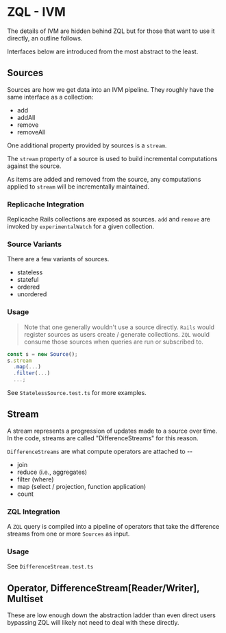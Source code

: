 # ZQL - IVM

The details of IVM are hidden behind ZQL but for those that want to use it
directly, an outline follows.

Interfaces below are introduced from the most abstract to the least.

## Sources

Sources are how we get data into an IVM pipeline. They roughly have the same
interface as a collection:

- add
- addAll
- remove
- removeAll

One additional property provided by sources is a `stream`.

The `stream` property of a source is used to build incremental computations against the source.

As items are added and removed from the source, any computations applied to
`stream` will be incrementally maintained.

### Replicache Integration

Replicache Rails collections are exposed as sources. `add` and `remove` are invoked by `experimentalWatch` for a given collection.

### Source Variants

There are a few variants of sources.

- stateless
- stateful
- ordered
- unordered

### Usage

> Note that one generally wouldn't use a source directly. `Rails` would register sources as users create / generate collections. `ZQL` would consume those sources when queries are run or subscribed to.

```ts
const s = new Source();
s.stream
  .map(...)
  .filter(...)
  ...;
```

See `StatelessSource.test.ts` for more examples.

## Stream

A stream represents a progression of updates made to a source over time. In the code, streams are called "DifferenceStreams" for this reason.

`DifferenceStreams` are what compute operators are attached to --

- join
- reduce (i.e., aggregates)
- filter (where)
- map (select / projection, function application)
- count

### ZQL Integration

A `ZQL` query is compiled into a pipeline of operators that take the difference streams from one or more `Sources` as input.

### Usage

See `DifferenceStream.test.ts`

## Operator, DifferenceStream[Reader/Writer], Multiset

These are low enough down the abstraction ladder than even direct users bypassing ZQL will likely not need to deal with these directly.
